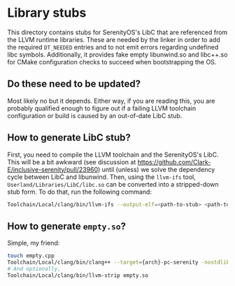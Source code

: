 # Library stubs

This directory contains stubs for SerenityOS's LibC that are referenced from the LLVM runtime
libraries. These are needed by the linker in order to add the required `DT_NEEDED` entries and to
not emit errors regarding undefined libc symbols. Additionally, it provides fake empty libunwind.so
and libc++.so for CMake configuration checks to succeed when bootstrapping the OS.

## Do these need to be updated?

Most likely no but it depends. Either way, if you are reading this, you are probably qualified
enough to figure out if a failing LLVM toolchain configuration or build is caused by an out-of-date
LibC stub.

## How to generate LibC stub?

First, you need to compile the LLVM toolchain and the SerenityOS's LibC. This will be a bit awkward
(see discussion at https://github.com/Clark-E/inclusive-serenity/pull/23960) until (unless) we solve the
dependency cycle between LibC and libunwind. Then, using the `llvm-ifs` tool,
`Userland/Libraries/LibC/libc.so` can be converted into a stripped-down stub form. To do that, run
the following command:

```sh
Toolchain/Local/clang/bin/llvm-ifs --output-elf=<path-to-stub> <path-to-original>
```

## How to generate `empty.so`?

Simple, my friend:

```sh
touch empty.cpp
Toolchain/Local/clang/bin/clang++ --target={arch}-pc-serenity -nostdlib -shared empty.cpp -o empty.so
# And optionally,
Toolchain/Local/clang/bin/llvm-strip empty.so
```
